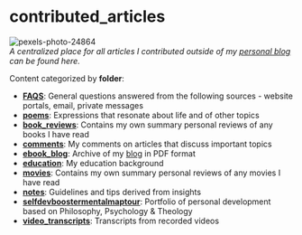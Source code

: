 # contributed_articles

![pexels-photo-24864](https://cloud.githubusercontent.com/assets/12673581/24013759/7718a8f8-0abd-11e7-8560-2cae0e4b8a99.jpg)
<br>_A centralized place for all articles I contributed outside of my [personal blog](https://softwaredeveloperlife.blogspot.com/) can be found here._

Content categorized by **folder**:
- **[FAQS](https://github.com/softdevlife/contributed_articles/tree/master/FAQS)**: General questions answered from the following sources - website portals, email, private messages
- **[poems](https://github.com/softdevlife/contributed_articles/tree/master/Poems)**: Expressions that resonate about life and of other topics
- **[book_reviews](https://github.com/softdevlife/contributed_articles/tree/master/book_reviews)**: Contains my own summary personal reviews of any books I have read
- **[comments](https://github.com/softdevlife/contributed_articles/tree/master/comments)**: My comments on articles that discuss important topics
- **[ebook_blog](https://github.com/softdevlife/contributed_articles/tree/master/ebook_blog)**: Archive of my [blog](https://softwaredeveloperlife.blogspot.com/) in PDF format
- **[education](https://github.com/softdevlife/contributed_articles/tree/master/education)**: My education background
- **[movies](https://github.com/softdevlife/contributed_articles/tree/master/movies)**: Contains my own summary personal reviews of any movies I have read
- **[notes](https://github.com/softdevlife/contributed_articles/tree/master/notes)**: Guidelines and tips derived from insights 
- **[selfdevboostermentalmaptour](https://github.com/softdevlife/contributed_articles/tree/master/selfdevboostermentalmaptour)**: Portfolio of personal development based on Philosophy, Psychology & Theology
- **[video_transcripts](https://github.com/softdevlife/contributed_articles/tree/master/video_transcripts)**: Transcripts from recorded videos

